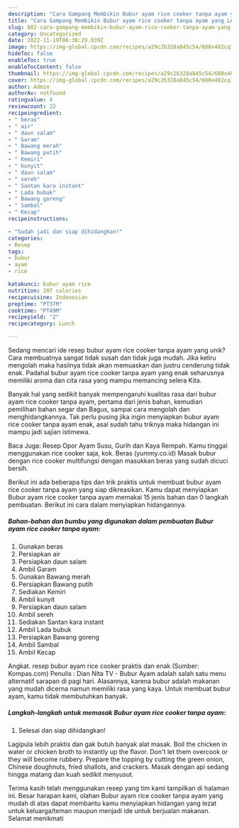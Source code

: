 ```yaml
---
description: "Cara Gampang Membikin Bubur ayam rice cooker tanpa ayam yang Lezat Sekali"
title: "Cara Gampang Membikin Bubur ayam rice cooker tanpa ayam yang Lezat Sekali"
slug: 882-cara-gampang-membikin-bubur-ayam-rice-cooker-tanpa-ayam-yang-lezat-sekali
category: Uncategorized
date: 2022-11-19T08:38:29.039Z
image: https://img-global.cpcdn.com/recipes/a29c2b328a845c54/680x482cq70/bubur-ayam-rice-cooker-tanpa-ayam-foto-resep-utama.jpg
hideToc: false
enableToc: true
enableTocContent: false
thumbnail: https://img-global.cpcdn.com/recipes/a29c2b328a845c54/680x482cq70/bubur-ayam-rice-cooker-tanpa-ayam-foto-resep-utama.jpg
cover: https://img-global.cpcdn.com/recipes/a29c2b328a845c54/680x482cq70/bubur-ayam-rice-cooker-tanpa-ayam-foto-resep-utama.jpg
author: Admin
authorAv: notfound
ratingvalue: 4
reviewcount: 22
recipeingredient:
- " beras"
- " air"
- " daun salam"
- " Garam"
- " Bawang merah"
- " Bawang putih"
- " Kemiri"
- " kunyit"
- " daun salam"
- " sereh"
- " Santan kara instant"
- " Lada bubuk"
- " Bawang goreng"
- " Sambal"
- " Kecap"
recipeinstructions:

- "Sudah jadi dan siap dihidangkan!"
categories:
- Resep
tags:
- bubur
- ayam
- rice

katakunci: bubur ayam rice 
nutrition: 207 calories
recipecuisine: Indonesian
preptime: "PT37M"
cooktime: "PT49M"
recipeyield: "2"
recipecategory: Lunch

---
```





Sedang mencari ide resep bubur ayam rice cooker tanpa ayam yang unik? Cara membuatnya sangat tidak susah dan tidak juga mudah. Jika keliru mengolah maka hasilnya tidak akan memuaskan dan justru cenderung tidak enak. Padahal bubur ayam rice cooker tanpa ayam yang enak seharusnya memiliki aroma dan cita rasa yang mampu memancing selera Kita.





Banyak hal yang sedikit banyak mempengaruhi kualitas rasa dari bubur ayam rice cooker tanpa ayam, pertama dari jenis bahan, kemudian pemilihan bahan segar dan Bagus, sampai cara mengolah dan menghidangkannya. Tak perlu pusing jika ingin menyiapkan bubur ayam rice cooker tanpa ayam enak,      asal sudah tahu triknya maka hidangan ini mampu jadi sajian istimewa.














Baca Juga: Resep Opor Ayam Susu, Gurih dan Kaya Rempah. Kamu tinggal menggunakan rice cooker saja, kok. Beras (yummy.co.id) Masak bubur dengan rice cooker multifungsi dengan masukkan beras yang sudah dicuci bersih.






Berikut ini ada beberapa tips dan trik praktis untuk membuat bubur ayam rice cooker tanpa ayam yang siap dikreasikan. Kamu dapat menyiapkan Bubur ayam rice cooker tanpa ayam memakai 15 jenis bahan dan 0 langkah pembuatan. Berikut ini cara dalam menyiapkan hidangannya.

<!--inarticleads1-->

##### Bahan-bahan dan bumbu yang digunakan dalam pembuatan Bubur ayam rice cooker tanpa ayam:

1. Gunakan  beras
1. Persiapkan  air
1. Persiapkan  daun salam
1. Ambil  Garam
1. Gunakan  Bawang merah
1. Persiapkan  Bawang putih
1. Sediakan  Kemiri
1. Ambil  kunyit
1. Persiapkan  daun salam
1. Ambil  sereh
1. Sediakan  Santan kara instant
1. Ambil  Lada bubuk
1. Persiapkan  Bawang goreng
1. Ambil  Sambal
1. Ambil  Kecap


Angkat. resep bubur ayam rice cooker praktis dan enak (Sumber: Kompas.com) Penulis : Dian Nita TV - Bubur Ayam adalah salah satu menu alternatif sarapan di pagi hari. Alasannya, karena bubur adalah makanan yang mudah dicerna namun memiliki rasa yang kaya. Untuk membuat bubur ayam, kamu tidak membutuhkan banyak. 

<!--inarticleads2-->

##### Langkah-langkah untuk memasak Bubur ayam rice cooker tanpa ayam:


1. Selesai dan siap dihidangkan!

Lagipula lebih praktis dan gak butuh banyak alat masak. Boil the chicken in water or chicken broth to instantly up the flavor. Don&#39;t let them overcook or they will become rubbery. Prepare the topping by cutting the green onion, Chinese doughnuts, fried shallots, and crackers. Masak dengan api sedang hingga matang dan kuah sedikit menyusut. 

Terima kasih telah menggunakan resep yang tim kami tampilkan di halaman ini. Besar harapan kami, olahan Bubur ayam rice cooker tanpa ayam yang mudah di atas dapat membantu kamu menyiapkan hidangan yang lezat untuk keluarga/teman maupun menjadi ide untuk berjualan makanan. Selamat menikmati
